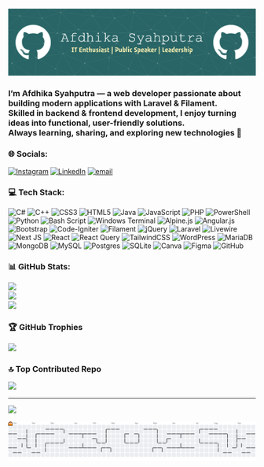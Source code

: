 ![Afdhika Syahputra](img/github-header-banner.png)

### I’m Afdhika Syahputra — a web developer passionate about building modern applications with Laravel & Filament.  <br>Skilled in backend & frontend development, I enjoy turning ideas into functional, user-friendly solutions.  <br>Always learning, sharing, and exploring new technologies 🚀<br>


### 🌐 Socials:
[![Instagram](https://img.shields.io/badge/Instagram-%23E4405F.svg?logo=Instagram&logoColor=white)](https://instagram.com/afdhika_syahputra) [![LinkedIn](https://img.shields.io/badge/LinkedIn-%230077B5.svg?logo=linkedin&logoColor=white)](https://linkedin.com/in/afdhika-syahputra) [![email](https://img.shields.io/badge/Email-D14836?logo=gmail&logoColor=white)](mailto:afdhikasyahputra) 

### 💻 Tech Stack:
![C#](https://img.shields.io/badge/c%23-%23239120.svg?style=for-the-badge&logo=csharp&logoColor=white) ![C++](https://img.shields.io/badge/c++-%2300599C.svg?style=for-the-badge&logo=c%2B%2B&logoColor=white) ![CSS3](https://img.shields.io/badge/css3-%231572B6.svg?style=for-the-badge&logo=css3&logoColor=white) ![HTML5](https://img.shields.io/badge/html5-%23E34F26.svg?style=for-the-badge&logo=html5&logoColor=white) ![Java](https://img.shields.io/badge/java-%23ED8B00.svg?style=for-the-badge&logo=openjdk&logoColor=white) ![JavaScript](https://img.shields.io/badge/javascript-%23323330.svg?style=for-the-badge&logo=javascript&logoColor=%23F7DF1E) ![PHP](https://img.shields.io/badge/php-%23777BB4.svg?style=for-the-badge&logo=php&logoColor=white) ![PowerShell](https://img.shields.io/badge/PowerShell-%235391FE.svg?style=for-the-badge&logo=powershell&logoColor=white) ![Python](https://img.shields.io/badge/python-3670A0?style=for-the-badge&logo=python&logoColor=ffdd54) ![Bash Script](https://img.shields.io/badge/bash_script-%23121011.svg?style=for-the-badge&logo=gnu-bash&logoColor=white) ![Windows Terminal](https://img.shields.io/badge/Windows%20Terminal-%234D4D4D.svg?style=for-the-badge&logo=windows-terminal&logoColor=white) ![Alpine.js](https://img.shields.io/badge/alpinejs-white.svg?style=for-the-badge&logo=alpinedotjs&logoColor=%238BC0D0) ![Angular.js](https://img.shields.io/badge/angular.js-%23E23237.svg?style=for-the-badge&logo=angularjs&logoColor=white) ![Bootstrap](https://img.shields.io/badge/bootstrap-%238511FA.svg?style=for-the-badge&logo=bootstrap&logoColor=white) ![Code-Igniter](https://img.shields.io/badge/CodeIgniter-%23EF4223.svg?style=for-the-badge&logo=codeIgniter&logoColor=white) ![Filament](https://img.shields.io/badge/Filament-FFAA00?style=for-the-badge&logoColor=%23000000) ![jQuery](https://img.shields.io/badge/jquery-%230769AD.svg?style=for-the-badge&logo=jquery&logoColor=white) ![Laravel](https://img.shields.io/badge/laravel-%23FF2D20.svg?style=for-the-badge&logo=laravel&logoColor=white) ![Livewire](https://img.shields.io/badge/livewire-%234e56a6.svg?style=for-the-badge&logo=livewire&logoColor=white) ![Next JS](https://img.shields.io/badge/Next-black?style=for-the-badge&logo=next.js&logoColor=white) ![React](https://img.shields.io/badge/react-%2320232a.svg?style=for-the-badge&logo=react&logoColor=%2361DAFB) ![React Query](https://img.shields.io/badge/-React%20Query-FF4154?style=for-the-badge&logo=react%20query&logoColor=white) ![TailwindCSS](https://img.shields.io/badge/tailwindcss-%2338B2AC.svg?style=for-the-badge&logo=tailwind-css&logoColor=white) ![WordPress](https://img.shields.io/badge/WordPress-%23117AC9.svg?style=for-the-badge&logo=WordPress&logoColor=white) ![MariaDB](https://img.shields.io/badge/MariaDB-003545?style=for-the-badge&logo=mariadb&logoColor=white) ![MongoDB](https://img.shields.io/badge/MongoDB-%234ea94b.svg?style=for-the-badge&logo=mongodb&logoColor=white) ![MySQL](https://img.shields.io/badge/mysql-4479A1.svg?style=for-the-badge&logo=mysql&logoColor=white) ![Postgres](https://img.shields.io/badge/postgres-%23316192.svg?style=for-the-badge&logo=postgresql&logoColor=white) ![SQLite](https://img.shields.io/badge/sqlite-%2307405e.svg?style=for-the-badge&logo=sqlite&logoColor=white) ![Canva](https://img.shields.io/badge/Canva-%2300C4CC.svg?style=for-the-badge&logo=Canva&logoColor=white) ![Figma](https://img.shields.io/badge/figma-%23F24E1E.svg?style=for-the-badge&logo=figma&logoColor=white) ![GitHub](https://img.shields.io/badge/github-%23121011.svg?style=for-the-badge&logo=github&logoColor=white)
### 📊 GitHub Stats:
![](https://github-readme-stats.vercel.app/api?username=afdhika&theme=tokyonight&hide_border=false&include_all_commits=true&count_private=false)<br/>
![](https://nirzak-streak-stats.vercel.app/?user=afdhika&theme=tokyonight&hide_border=false)<br/>
![](https://github-readme-stats.vercel.app/api/top-langs/?username=afdhika&theme=tokyonight&hide_border=false&include_all_commits=true&count_private=false&layout=compact)

### 🏆 GitHub Trophies
![](https://github-profile-trophy.vercel.app/?username=afdhika&theme=radical&no-frame=false&no-bg=true&margin-w=4)

### 🔝 Top Contributed Repo
![](https://github-contributor-stats.vercel.app/api?username=afdhika&limit=5&theme=dark&combine_all_yearly_contributions=true)

---
[![](https://visitcount.itsvg.in/api?id=afdhika&icon=0&color=0)](https://visitcount.itsvg.in)

<picture>
  <source media="(prefers-color-scheme: dark)" srcset="https://raw.githubusercontent.com/afdhika/afdhika/output/pacman-contribution-graph-dark.svg">
  <source media="(prefers-color-scheme: light)" srcset="https://raw.githubusercontent.com/afdhika/afdhika/output/pacman-contribution-graph.svg">
  <img alt="pacman contribution graph" src="https://raw.githubusercontent.com/afdhika/afdhika/output/pacman-contribution-graph.svg">
</picture>

<!-- Proudly created with GPRM ( https://gprm.itsvg.in ) -->

<!-- #### Skills
<img src="https://img.shields.io/badge/HTML5-E34F26?style=for-the-badge&logo=html5&logoColor=white" />
<img src="https://img.shields.io/badge/JavaScript-323330?style=for-the-badge&logo=javascript&logoColor=F7DF1E
" />
<img src="https://img.shields.io/badge/json-5E5C5C?style=for-the-badge&logo=json&logoColor=white
" />
<img src="https://img.shields.io/badge/Python-FFD43B?style=for-the-badge&logo=python&logoColor=blue
" />
<img src="https://img.shields.io/badge/CSS3-1572B6?style=for-the-badge&logo=css3&logoColor=white
" />
<img src="https://img.shields.io/badge/C%23-239120?style=for-the-badge&logo=csharp&logoColor=white
" />
<img src="https://img.shields.io/badge/Alpine%20JS-8BC0D0?style=for-the-badge&logo=alpinedotjs&logoColor=black
" />
<img src="https://img.shields.io/badge/Bootstrap-563D7C?style=for-the-badge&logo=bootstrap&logoColor=white
" />
<img src="https://img.shields.io/badge/Codeigniter-EF4223?style=for-the-badge&logo=codeigniter&logoColor=white
" />
<img src="https://img.shields.io/badge/Composer-885630?style=for-the-badge&logo=Composer&logoColor=white
" />
<img src="https://img.shields.io/badge/Font_Awesome-339AF0?style=for-the-badge&logo=fontawesome&logoColor=white
" />
<img src="https://img.shields.io/badge/jQuery-0769AD?style=for-the-badge&logo=jquery&logoColor=white
" />
<img src="https://img.shields.io/badge/Laragon-0E83CD?style=for-the-badge&logo=Laragon&logoColor=white
" />
<img src="https://img.shields.io/badge/Laravel-FF2D20?style=for-the-badge&logo=laravel&logoColor=white
" />
<img src="https://img.shields.io/badge/livewire-4e56a6?style=for-the-badge&logo=livewire&logoColor=white
" />
<img src="https://img.shields.io/badge/ngrok-140648?style=for-the-badge&logo=Ngrok&logoColor=white
" />
<img src="https://img.shields.io/badge/Xampp-F37623?style=for-the-badge&logo=xampp&logoColor=white
" />
<img src="https://img.shields.io/badge/ChatGPT-74aa9c?style=for-the-badge&logo=openai&logoColor=white
" />
<img src="https://img.shields.io/badge/Sqlite-003B57?style=for-the-badge&logo=sqlite&logoColor=white
" />
<img src="https://img.shields.io/badge/MySQL-005C84?style=for-the-badge&logo=mysql&logoColor=white
" />
<img src="https://img.shields.io/badge/Canva-%2300C4CC.svg?&style=for-the-badge&logo=Canva&logoColor=white
" />
<img src="https://img.shields.io/badge/Figma-F24E1E?style=for-the-badge&logo=figma&logoColor=white
" />
<img src="https://img.shields.io/badge/PostgreSQL-green?style=for-the-badge
" />
<img src="https://img.shields.io/badge/Tailwind_CSS-38B2AC?style=for-the-badge&logo=tailwind-css&logoColor=white
" />

#### Connect With Me
![https://instagram.com/afdhika_syahputra](https://img.shields.io/badge/Instagram-E4405F?style=for-the-badge&logo=instagram&logoColor=white
) ![https://www.linkedin.com/in/afdhika-syahputra-5b83b6318/](https://img.shields.io/badge/LinkedIn-0077B5?style=for-the-badge&logo=linkedin&logoColor=white
) ![https://wa.me/qr/N7K7JRO4PNW5P1](https://img.shields.io/badge/WhatsApp-25D366?style=for-the-badge&logo=WhatsApp&logoColor=white
) ![https://github.com/afdhika](https://img.shields.io/badge/GitHub-100000?style=for-the-badge&logo=github&logoColor=white
)

#### My Github Stats

![Afdhika's GitHub stats](https://github-readme-stats.vercel.app/api?username=afdhika&show_icons=true&theme=tokyonight) -->